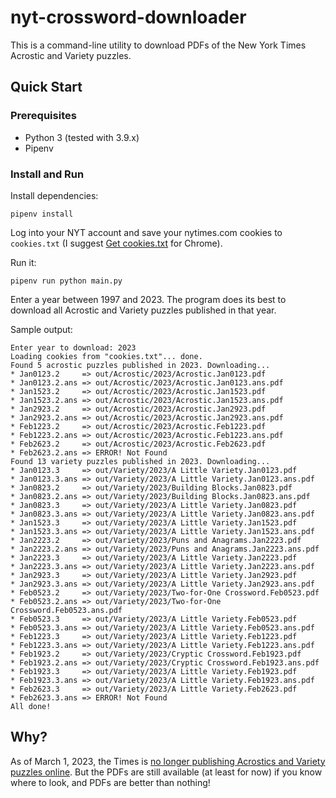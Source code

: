 # nyt-crossword-downloader

This is a command-line utility to download PDFs of the New York Times Acrostic and Variety puzzles.

## Quick Start

### Prerequisites

- Python 3 (tested with 3.9.x)
- Pipenv

### Install and Run

Install dependencies:
```shell
pipenv install
```

Log into your NYT account and save your nytimes.com cookies to `cookies.txt` (I suggest [Get cookies.txt][Get cookies.txt] for Chrome).

Run it:
```shell
pipenv run python main.py
```

Enter a year between 1997 and 2023. The program does its best to download all Acrostic and Variety puzzles published in that year.

Sample output:
```
Enter year to download: 2023
Loading cookies from "cookies.txt"... done.
Found 5 acrostic puzzles published in 2023. Downloading...
* Jan0123.2     => out/Acrostic/2023/Acrostic.Jan0123.pdf
* Jan0123.2.ans => out/Acrostic/2023/Acrostic.Jan0123.ans.pdf
* Jan1523.2     => out/Acrostic/2023/Acrostic.Jan1523.pdf
* Jan1523.2.ans => out/Acrostic/2023/Acrostic.Jan1523.ans.pdf
* Jan2923.2     => out/Acrostic/2023/Acrostic.Jan2923.pdf
* Jan2923.2.ans => out/Acrostic/2023/Acrostic.Jan2923.ans.pdf
* Feb1223.2     => out/Acrostic/2023/Acrostic.Feb1223.pdf
* Feb1223.2.ans => out/Acrostic/2023/Acrostic.Feb1223.ans.pdf 
* Feb2623.2     => out/Acrostic/2023/Acrostic.Feb2623.pdf 
* Feb2623.2.ans => ERROR! Not Found
Found 13 variety puzzles published in 2023. Downloading...
* Jan0123.3     => out/Variety/2023/A Little Variety.Jan0123.pdf
* Jan0123.3.ans => out/Variety/2023/A Little Variety.Jan0123.ans.pdf
* Jan0823.2     => out/Variety/2023/Building Blocks.Jan0823.pdf
* Jan0823.2.ans => out/Variety/2023/Building Blocks.Jan0823.ans.pdf
* Jan0823.3     => out/Variety/2023/A Little Variety.Jan0823.pdf
* Jan0823.3.ans => out/Variety/2023/A Little Variety.Jan0823.ans.pdf
* Jan1523.3     => out/Variety/2023/A Little Variety.Jan1523.pdf
* Jan1523.3.ans => out/Variety/2023/A Little Variety.Jan1523.ans.pdf
* Jan2223.2     => out/Variety/2023/Puns and Anagrams.Jan2223.pdf
* Jan2223.2.ans => out/Variety/2023/Puns and Anagrams.Jan2223.ans.pdf
* Jan2223.3     => out/Variety/2023/A Little Variety.Jan2223.pdf
* Jan2223.3.ans => out/Variety/2023/A Little Variety.Jan2223.ans.pdf
* Jan2923.3     => out/Variety/2023/A Little Variety.Jan2923.pdf
* Jan2923.3.ans => out/Variety/2023/A Little Variety.Jan2923.ans.pdf
* Feb0523.2     => out/Variety/2023/Two-for-One Crossword.Feb0523.pdf
* Feb0523.2.ans => out/Variety/2023/Two-for-One Crossword.Feb0523.ans.pdf
* Feb0523.3     => out/Variety/2023/A Little Variety.Feb0523.pdf
* Feb0523.3.ans => out/Variety/2023/A Little Variety.Feb0523.ans.pdf
* Feb1223.3     => out/Variety/2023/A Little Variety.Feb1223.pdf
* Feb1223.3.ans => out/Variety/2023/A Little Variety.Feb1223.ans.pdf
* Feb1923.2     => out/Variety/2023/Cryptic Crossword.Feb1923.pdf
* Feb1923.2.ans => out/Variety/2023/Cryptic Crossword.Feb1923.ans.pdf
* Feb1923.3     => out/Variety/2023/A Little Variety.Feb1923.pdf
* Feb1923.3.ans => out/Variety/2023/A Little Variety.Feb1923.ans.pdf
* Feb2623.3     => out/Variety/2023/A Little Variety.Feb2623.pdf
* Feb2623.3.ans => ERROR! Not Found
All done!
```

## Why?

As of March 1, 2023, the Times is [no longer publishing Acrostics and Variety puzzles online](https://twitter.com/NYTGames/status/1630923424552894464). But the PDFs are still available (at least for now) if you know where to look, and PDFs are better than nothing!

[Get cookies.txt]: https://chrome.google.com/webstore/detail/get-cookiestxt/bgaddhkoddajcdgocldbbfleckgcbcid
